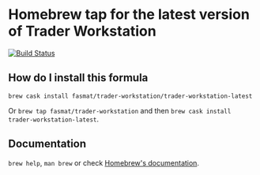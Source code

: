 # Homebrew tap for the latest version of Trader Workstation

[![Build Status](https://fasmat.visualstudio.com/homebrew-trader-workstation/_apis/build/status/fasmat.homebrew-trader-workstation?branchName=master)](https://fasmat.visualstudio.com/homebrew-trader-workstation/_build/latest?definitionId=1&branchName=master)

## How do I install this formula

`brew cask install fasmat/trader-workstation/trader-workstation-latest`

Or `brew tap fasmat/trader-workstation` and then `brew cask install trader-workstation-latest`.

## Documentation

`brew help`, `man brew` or check [Homebrew's documentation](https://docs.brew.sh).
